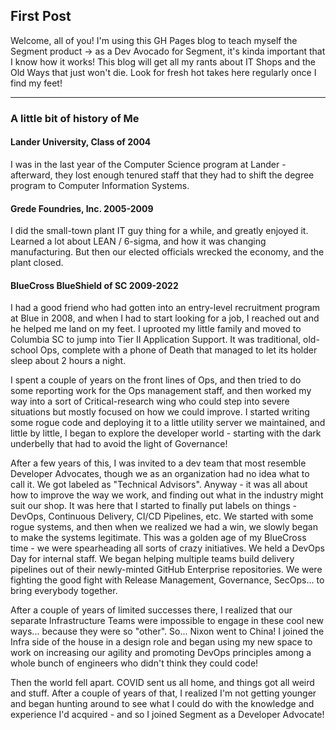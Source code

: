 ## First Post

Welcome, all of you!  I'm using this GH Pages blog to teach myself the Segment product -> as a Dev Avocado for Segment, it's kinda important that I know how it works!  This blog will get all my rants about IT Shops and the Old Ways that just won't die.  Look for fresh hot takes here regularly once I find my feet!

---

### A little bit of history of Me

#### Lander University, Class of 2004

I was in the last year of the Computer Science program at Lander - afterward, they lost enough tenured staff that they had to shift the degree program to Computer Information Systems. 

#### Grede Foundries, Inc. 2005-2009

I did the small-town plant IT guy thing for a while, and greatly enjoyed it.  Learned a lot about LEAN / 6-sigma, and how it was changing manufacturing.  But then our elected officials wrecked the economy, and the plant closed.

#### BlueCross BlueShield of SC 2009-2022

I had a good friend who had gotten into an entry-level recruitment program at Blue in 2008, and when I had to start looking for a job, I reached out and he helped me land on my feet.  I uprooted my little family and moved to Columbia SC to jump into Tier II Application Support.  It was traditional, old-school Ops, complete with a phone of Death that managed to let its holder sleep about 2 hours a night.  

I spent a couple of years on the front lines of Ops, and then tried to do some reporting work for the Ops management staff, and then worked my way into a sort of Critical-research wing who could step into severe situations but mostly focused on how we could improve.  I started writing some rogue code and deploying it to a little utility server we maintained, and little by little, I began to explore the developer world - starting with the dark underbelly that had to avoid the light of Governance!

After a few years of this, I was invited to a dev team that most resemble Developer Advocates, though we as an organization had no idea what to call it.  We got labeled as "Technical Advisors".  Anyway - it was all about how to improve the way we work, and finding out what in the industry might suit our shop.  It was here that I started to finally put labels on things - DevOps, Continuous Delivery, CI/CD Pipelines, etc.  We started with some rogue systems, and then when we realized we had a win, we slowly began to make the systems legitimate.  This was a golden age of my BlueCross time - we were spearheading all sorts of crazy initiatives.  We held a DevOps Day for internal staff.  We began helping multiple teams build delivery pipelines out of their newly-minted GitHub Enterprise repositories.  We were fighting the good fight with Release Management, Governance, SecOps... to bring everybody together.

After a couple of years of limited successes there, I realized that our separate Infrastructure Teams were impossible to engage in these cool new ways... because they were so "other".  So... Nixon went to China!  I joined the Infra side of the house in a design role and began using my new space to work on increasing our agility and promoting DevOps principles among a whole bunch of engineers who didn't think they could code!  

Then the world fell apart.  COVID sent us all home, and things got all weird and stuff.  After a couple of years of that, I realized I'm not getting younger and began hunting around to see what I could do with the knowledge and experience I'd acquired - and so I joined Segment as a Developer Advocate!  
